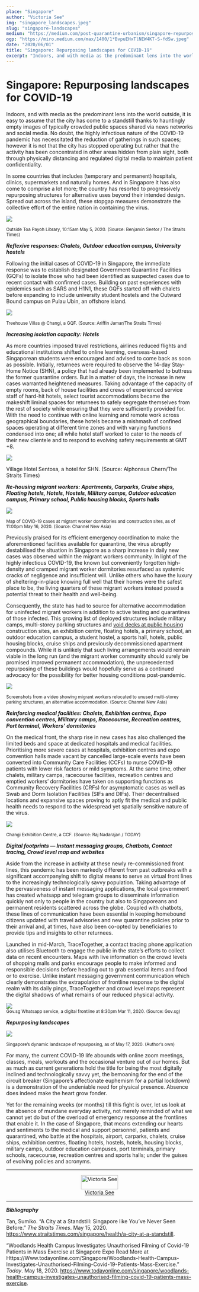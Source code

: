 ```yaml
---
place: "Singapore"
author: "Victoria See"
img: "singapore_landscapes.jpeg"
slug: "singapore-landscapes"
medium: "https://medium.com/post-quarantine-urbanism/singapore-repurposing-landscapes-for-covid-19-41c75caa80"
ogp: "https://miro.medium.com/max/1400/1*BvpuEHxTlNEW4KT-S-fdSw.jpeg"
date: "2020/06/01"
title: "Singapore: Repurposing landscapes for COVID-19"
excerpt: "Indoors, and with media as the predominant lens into the world outside, it is easy to assume that the city has come to a standstill thanks to hauntingly empty images of typically crowded public spaces shared via news networks and social media."
---
```


Singapore: Repurposing landscapes for COVID-19
==============================================

Indoors, and with media as the predominant lens into the world outside, it is easy to assume that the city has come to a standstill thanks to hauntingly empty images of typically crowded public spaces shared via news networks and social media. No doubt, the highly infectious nature of the COVID-19 pandemic has necessitated the reduction of gatherings in such spaces; however it is not that the city has stopped operating but rather that the activity has been concentrated in other areas hidden from plain sight, both through physically distancing and regulated digital media to maintain patient confidentiality.

In some countries that includes (temporary and permanent) hospitals, clinics, supermarkets and naturally homes. And in Singapore it has also come to comprise a lot more; the country has resorted to progressively repurposing structures for alternative uses beyond their intended design. Spread out across the island, these stopgap measures demonstrate the collective effort of the entire nation in containing the virus.

<img class="s t u hm ai" src="https://miro.medium.com/max/1400/1*BvpuEHxTlNEW4KT-S-fdSw.jpeg"/>

<small>Outside Toa Payoh Library, 10:15am May 5, 2020. (Source: Benjamin Seetor / The Straits Times)</small>

**_Reflexive responses: Chalets, Outdoor education campus, University hostels_**

Following the initial cases of COVID-19 in Singapore, the immediate response was to establish designated Government Quarantine Facilities (GQFs) to isolate those who had been identified as suspected cases due to recent contact with confirmed cases. Building on past experiences with epidemics such as SARS and H1N1, these GQFs started off with chalets before expanding to include university student hostels and the Outward Bound campus on Pulau Ubin, an offshore island.

<img class="s t u hm ai" src="https://miro.medium.com/max/1400/1*7Yt4d1vTl1Da_Gv7ST3kGA.jpeg"/>

<small>Treehouse Villas @ Changi, a GQF. (Source: Ariffin Jamar/The Straits Times)</small>

**_Increasing isolation capacity: Hotels_**

As more countries imposed travel restrictions, airlines reduced flights and educational institutions shifted to online learning, overseas-based Singaporean students were encouraged and advised to come back as soon as possible. Initially, returnees were required to observe the 14-day Stay-Home Notice (SHN), a policy that had already been implemented to buttress the former quarantine orders. But in a matter of days, the increase in new cases warranted heightened measures. Taking advantage of the capacity of empty rooms, back of house facilities and crews of experienced service staff of hard-hit hotels, select tourist accommodations became the makeshift liminal spaces for returnees to safely segregate themselves from the rest of society while ensuring that they were sufficiently provided for. With the need to continue with online learning and remote work across geographical boundaries, these hotels became a mishmash of confined spaces operating at different time zones and with varying functions condensed into one; all while hotel staff worked to cater to the needs of their new clientele and to respond to evolving safety requirements at GMT +8.

<img class="s t u hm ai" src="https://miro.medium.com/max/1400/1*rPQBdUN-QiyRFk7GB_K_MQ.jpeg"/>

Village Hotel Sentosa, a hotel for SHN. (Source: Alphonsus Chern/The Straits Times)

**_Re-housing migrant workers: Apartments, Carparks, Cruise ships, Floating hotels, Hotels, Hostels, Military camps, Outdoor education campus, Primary school, Public housing blocks, Sports halls_**

<img class="s t u hm ai" src="https://miro.medium.com/max/1400/1*-LE5Lth4wtG6u-3IPTJBcw.png"/>

<small>Map of COVID-19 cases at migrant worker dormitories and construction sites, as of 11:00pm May 16, 2020. (Source: Channel New Asia)</small>

Previously praised for its efficient emergency coordination to make the aforementioned facilities available for quarantine, the virus abruptly destabilised the situation in Singapore as a sharp increase in daily new cases was observed within the migrant workers community. In light of the highly infectious COVID-19, the known but conveniently forgotten high-density and cramped migrant worker dormitories resurfaced as systemic cracks of negligence and insufficient will. Unlike others who have the luxury of sheltering-in-place knowing full well that their homes were the safest place to be, the living quarters of these migrant workers instead posed a potential threat to their health and well-being.

Consequently, the state has had to source for alternative accommodation for uninfected migrant workers in addition to active testing and quarantines of those infected. This growing list of deployed structures include military camps, multi-storey parking structures and [void decks at public housing](https://medium.com/post-quarantine-urbanism/singapores-trusty-partner-the-void-deck-15fde8ce8ca1) construction sites, an exhibition centre, floating hotels, a primary school, an outdoor education campus, a student hostel, a sports hall, hotels, public housing blocks, cruise ships and previously decommissioned apartment compounds. While it is unlikely that such living arrangements would remain viable in the long run (and the migrant worker community should surely be promised improved permanent accommodation), the unprecedented repurposing of these buildings would hopefully serve as a continued advocacy for the possibility for better housing conditions post-pandemic.

<img class="s t u hm ai" src="https://miro.medium.com/max/1340/1*g1smYu3Dr952AL_iIXYgVA.jpeg"/>

<small>Screenshots from a video showing migrant workers relocated to unused multi-storey parking structures, an alternative accommodation. (Source: Channel New Asia)</small>

**_Reinforcing medical facilities: Chalets, Exhibition centres, Expo convention centres, Military camps, Racecourse, Recreation centres, Port terminal, Workers’ dormitories_**

On the medical front, the sharp rise in new cases has also challenged the limited beds and space at dedicated hospitals and medical facilities. Prioritising more severe cases at hospitals, exhibition centres and expo convention halls made vacant by cancelled large-scale events have been converted into Community Care Facilities (CCFs) to nurse COVID-19 patients with lower risk factors or mild symptoms. At the same time, other chalets, military camps, racecourse facilities, recreation centres and emptied workers’ dormitories have taken on supporting functions as Community Recovery Facilities (CRFs) for asymptomatic cases as well as Swab and Dorm Isolation Facilities (SIFs and DIFs). Their decentralised locations and expansive spaces proving to aptly fit the medical and public health needs to respond to the widespread yet spatially sensitive nature of the virus.

<img class="s t u hm ai" src="https://miro.medium.com/max/1400/1*UeQwXykB91uGDAh_ntAgow.jpeg"/>

<small>Changi Exhibition Centre, a CCF. (Source: Raj Nadarajan / TODAY)</small>

**_Digital footprints — Instant messaging groups, Chatbots, Contact tracing, Crowd level map and websites_**

Aside from the increase in activity at these newly re-commissioned front lines, this pandemic has been markedly different from past outbreaks with a significant accompanying shift to digital means to serve as virtual front lines to the increasingly technologically savvy population. Taking advantage of the pervasiveness of instant messaging applications, the local government has created whatsapp and telegram groups to disseminate information quickly not only to people in the country but also to Singaporeans and permanent residents scattered across the globe. Coupled with chatbots, these lines of communication have been essential in keeping homebound citizens updated with travel advisories and new quarantine policies prior to their arrival and, at times, have also been co-opted by beneficiaries to provide tips and insights to other returnees.

Launched in mid-March, TraceTogether, a contact tracing phone application also utilises Bluetooth to engage the public in the state’s efforts to collect data on recent encounters. Maps with live information on the crowd levels of shopping malls and parks encourage people to make informed and responsible decisions before heading out to grab essential items and food or to exercise. Unlike instant messaging government communication which clearly demonstrates the extrapolation of frontline response to the digital realm with its daily pings, TraceTogether and crowd level maps represent the digital shadows of what remains of our reduced physical activity.

<div style="display:flext; justify-content:center">
    <img class="s t u hm ai" src="https://miro.medium.com/max/800/1*d-B4LQNzl4mF1cetPRQsIQ.jpeg"/>
</div>
<small>Gov.sg Whatsapp service, a digital frontline at 8:30pm Mar 11, 2020. (Source: Gov.sg)</small>

**_Repurposing landscapes_**

<img class="s t u hm ai" src="https://miro.medium.com/max/1400/1*IyoN9pv7AovvmEGEKfy0Kw.gif"/>

<small>Singapore’s dynamic landscape of repurposing, as of May 17, 2020. (Author’s own)</small>

For many, the current COVID-19 life abounds with online zoom meetings, classes, meals, workouts and the occasional venture out of our homes. But as much as current generations hold the title for being the most digitally inclined and technologically savvy yet, the bemoaning for the end of the circuit breaker (Singapore’s affectionate euphemism for a partial lockdown) is a demonstration of the undeniable need for physical presence. Absence does indeed make the heart grow fonder.

Yet for the remaining weeks (or months) till this fight is over, let us look at the absence of mundane everyday activity, not merely reminded of what we cannot yet do but of the overload of emergency response at the frontlines that enable it. In the case of Singapore, that means extending our hearts and sentiments to the medical and support personnel, patients and quarantined, who battle at the hospitals, airport, carparks, chalets, cruise ships, exhibition centres, floating hotels, hostels, hotels, housing blocks, military camps, outdoor education campuses, port terminals, primary schools, racecourse, recreation centres and sports halls; under the guises of evolving policies and acronyms.

---

<div style="display: flex; margin-bottom: 2rem">
    <div style="margin: 0 auto; text-align: center">
        <img style="width:100%" alt="Victoria See" src="https://miro.medium.com/fit/c/96/96/0*Tj3ur7Uo4YOjK0or.jpg"><br/>
        <a href="https://medium.com/@victoriaseekw?source=post_page-----41c75caa80----------------------">Victoria See</a>
    </div>
</div>

---

**_Bibliography_**

Tan, Sumiko. “A City at a Standstill: Singapore like You’ve Never Seen Before.” _The Straits Times_. May 15, 2020. https://www.straitstimes.com/singapore/health/a-city-at-a-standstill.

“Woodlands Health Campus Investigates Unauthorised Filming of Covid-19 Patients in Mass Exercise at Singapore Expo Read More at Https://Www.todayonline.com/Singapore/Woodlands-Health-Campus-Investigates-Unauthorised-Filming-Covid-19-Patients-Mass-Exercise.” _Today_. May 18, 2020. https://www.todayonline.com/singapore/woodlands-health-campus-investigates-unauthorised-filming-covid-19-patients-mass-exercise.
